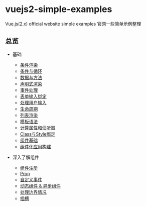 # vuejs2-simple-examples
Vue.js(2.x) official website simple examples 官网一些简单示例整理

## 总览
- 基础
    +  [条件渲染](vue-base/conditional-render.html)
    +  [条件与循环](vue-base/conditions-loops.html)
    +  [数据与方法](vue-base/data-method.html)
    +  [声明式渲染](vue-base/declarative-render.html)
    +  [事件处理](vue-base/event-process.html)
    +  [表单输入绑定](vue-base/form-input-bind.html)
    +  [处理用户输入](vue-base/handle-input.html)
    +  [生命周期](vue-base/life-cycle.html)
    +  [列表渲染](vue-base/list-render.html)
    +  [模板语法](vue-base/template-grammar.html)
    +  [计算属性和侦听器](vue-base/calculate-listen.html)
    +  [Class与Style绑定](vue-base/class-bind-style.html)
    +  [组件基础](vue-base/component-basis.html)
    +  [组件化应用构建](vue-base/component-build.html)

- 深入了解组件
    +  [组件注册](vue-component/component-registration.html)
    +  [Prop](vue-component/component-prop.html)
    +  [自定义事件](vue-component/component-custom-events.html)
    +  [动态组件 & 异步组件](vue-component/component-dynamic-asynchronous.html)
    +  [处理边界情况](vue-component/component-handling-boundary-conditions.html)
    +  [插槽](vue-component/component-slot.html)